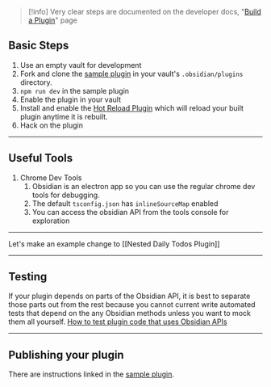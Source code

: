 > [!info] Very clear steps are documented on the developer docs, "[Build a Plugin](https://docs.obsidian.md/Plugins/Getting+started/Build+a+plugin)" page

## Basic Steps
1. Use an empty vault for development
2. Fork and clone the [sample plugin](https://github.com/obsidianmd/obsidian-sample-plugin) in your vault's `.obsidian/plugins` directory.
3. `npm run dev` in the sample plugin
4. Enable the plugin in your vault
5. Install and enable the [Hot Reload Plugin](https://github.com/pjeby/hot-reload)  which will reload your built plugin anytime it is rebuilt. 
6. Hack on the plugin
---
## Useful Tools
1. Chrome Dev Tools
	1. Obsidian is an electron app so you can use the regular chrome dev tools for debugging.
	2. The default `tsconfig.json` has `inlineSourceMap` enabled
	3. You can access the obsidian API from the tools console for exploration

---
Let's make an example change to [[Nested Daily Todos Plugin]]

---
## Testing
If your plugin depends on parts of the Obsidian API, it is best to separate those parts out from the rest because you cannot current write automated tests that depend on the any Obsidian methods unless you want to mock them all yourself.
[How to test plugin code that uses Obsidian APIs](https://publish.obsidian.md/hub/04+-+Guides%2C+Workflows%2C+%26+Courses/Guides/How+to+test+plugin+code+that+uses+Obsidian+APIs#How+to+test+plugin+code+that+uses+Obsidian+APIs)

---
## Publishing your plugin
There are instructions linked in the  [sample plugin](https://github.com/obsidianmd/obsidian-sample-plugin).
